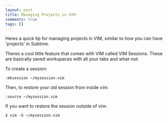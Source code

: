 ```yaml
---
layout: post
title: Managing Projects in VIM
comments: true
tags: []
---
```


Heres a quick tip for managing projects in VIM, similar to
how you can have 'projects' in Sublime.

Theres a cool little feature that comes with VIM called
VIM Sessions. These are basically saved workspaces with
all your tabs and what-not.

To create a session:

```
:mksession ~/mysession.vim
```

Then, to restore your old session from inside vim:

```
:source ~/mysession.vim
```

If you want to restore the session outside of vim:

```
$ vim -S ~/mysession.vim
```

